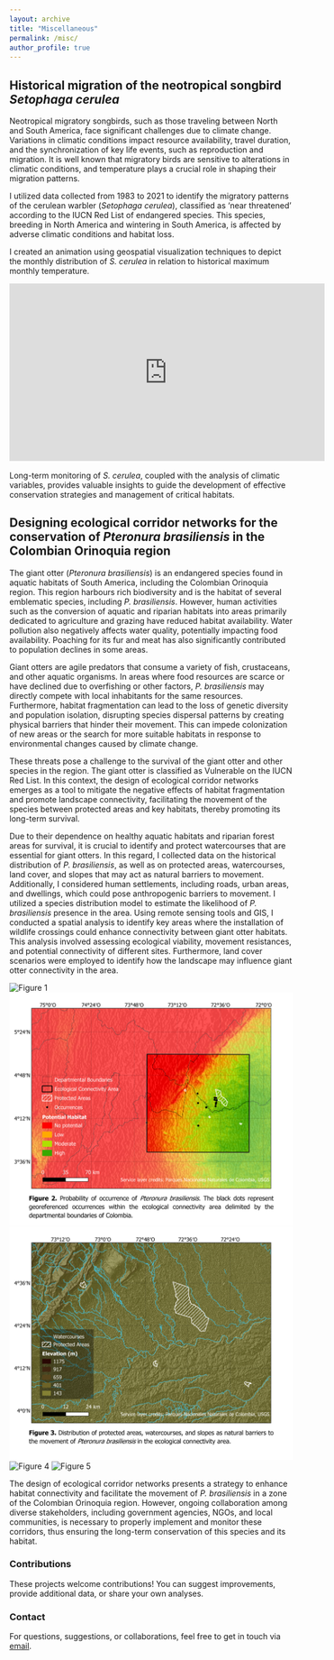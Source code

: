 ```yaml
---
layout: archive
title: "Miscellaneous"
permalink: /misc/
author_profile: true
---
```


## Historical migration of the neotropical songbird *Setophaga cerulea*

Neotropical migratory songbirds, such as those traveling between North and South America, face significant challenges due to climate change. Variations in climatic conditions impact resource availability, travel duration, and the synchronization of key life events, such as reproduction and migration. It is well known that migratory birds are sensitive to alterations in climatic conditions, and temperature plays a crucial role in shaping their migration patterns.

I utilized data collected from 1983 to 2021 to identify the migratory patterns of the cerulean warbler (*Setophaga cerulea*), classified as ‘near threatened’ according to the IUCN Red List of endangered species. This species, breeding in North America and wintering in South America, is affected by adverse climatic conditions and habitat loss.

I created an animation using geospatial visualization techniques to depict the monthly distribution of *S. cerulea* in relation to historical maximum monthly temperature.

<iframe width="560" height="315" src="https://www.youtube.com/embed/XGv6KavNK8E?si=8jyf-jnhxU9qPlTn&rel=0" title="YouTube video player" frameborder="0" allow="accelerometer; autoplay; clipboard-write; encrypted-media; gyroscope; picture-in-picture; web-share" allowfullscreen></iframe>

Long-term monitoring of *S. cerulea*, coupled with the analysis of climatic variables, provides valuable insights to guide the development of effective conservation strategies and management of critical habitats.

## Designing ecological corridor networks for the conservation of *Pteronura brasiliensis* in the Colombian Orinoquia region

The giant otter (*Pteronura brasiliensis*) is an endangered species found in aquatic habitats of South America, including the Colombian Orinoquia region. This region harbours rich biodiversity and is the habitat of several emblematic species, including *P. brasiliensis*. However, human activities such as the conversion of aquatic and riparian habitats into areas primarily dedicated to agriculture and grazing have reduced habitat availability. Water pollution also negatively affects water quality, potentially impacting food availability. Poaching for its fur and meat has also significantly contributed to population declines in some areas.

Giant otters are agile predators that consume a variety of fish, crustaceans, and other aquatic organisms. In areas where food resources are scarce or have declined due to overfishing or other factors, *P. brasiliensis* may directly compete with local inhabitants for the same resources. Furthermore, habitat fragmentation can lead to the loss of genetic diversity and population isolation, disrupting species dispersal patterns by creating physical barriers that hinder their movement. This can impede colonization of new areas or the search for more suitable habitats in response to environmental changes caused by climate change.

These threats pose a challenge to the survival of the giant otter and other species in the region. The giant otter is classified as Vulnerable on the IUCN Red List. In this context, the design of ecological corridor networks emerges as a tool to mitigate the negative effects of habitat fragmentation and promote landscape connectivity, facilitating the movement of the species between protected areas and key habitats, thereby promoting its long-term survival.

Due to their dependence on healthy aquatic habitats and riparian forest areas for survival, it is crucial to identify and protect watercourses that are essential for giant otters. In this regard, I collected data on the historical distribution of *P. brasiliensis*, as well as on protected areas, watercourses, land cover, and slopes that may act as natural barriers to movement. Additionally, I considered human settlements, including roads, urban areas, and dwellings, which could pose anthropogenic barriers to movement. I utilized a species distribution model to estimate the likelihood of *P. brasiliensis* presence in the area. Using remote sensing tools and GIS, I conducted a spatial analysis to identify key areas where the installation of wildlife crossings could enhance connectivity between giant otter habitats. This analysis involved assessing ecological viability, movement resistances, and potential connectivity of different sites. Furthermore, land cover scenarios were employed to identify how the landscape may influence giant otter connectivity in the area.

![Figure 1](/images/figura1PNG.png) ![Figure 2](/images/figura2PNG.png) ![Figure 3](/images/figura3PNG.png) ![Figure 4](/images/figura4PNG.png) ![Figure 5](/images/figura5PNG.png)

The design of ecological corridor networks presents a strategy to enhance habitat connectivity and facilitate the movement of *P. brasiliensis* in a zone of the Colombian Orinoquia region. However, ongoing collaboration among diverse stakeholders, including government agencies, NGOs, and local communities, is necessary to properly implement and monitor these corridors, thus ensuring the long-term conservation of this species and its habitat.

### Contributions

These projects welcome contributions! You can suggest improvements, provide additional data, or share your own analyses.

### Contact

For questions, suggestions, or collaborations, feel free to get in touch via [email](mailto:dancarolinii@gmail.com).

